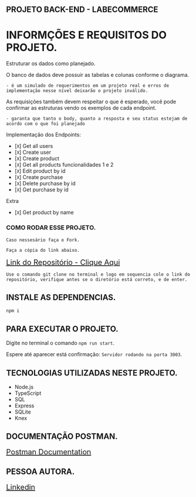 
## PROJETO BACK-END - LABECOMMERCE 

# INFORMÇÕES E REQUISITOS DO PROJETO.

Estruturar os dados como planejado.

O banco de dados deve possuir as tabelas e colunas conforme o diagrama.

    - é um simulado de requerimentos em um projeto real e erros de implementação nesse nível deixarão o projeto inválido.
     
As requisições também devem respeitar o que é esperado, você pode confirmar as estruturas vendo os exemplos de cada endpoint.

    - garanta que tanto o body, quanto a resposta e seu status estejam de acordo com o que foi planejado



Implementação dos Endpoints:

- [`X`]  Get all users
- [`X`]  Create user
- [`X`]  Create product
- [`X`]  Get all products funcionalidades 1 e 2
- [`X`]  Edit product by id
- [`X`]  Create purchase
- [`X`]  Delete purchase by id
- [`X`]  Get purchase by id

Extra

- [`X`]  Get product by name


### COMO RODAR ESSE PROJETO.

`Caso nessesário faça o Fork.`

`Faça a cópia do link abaixo.`

<a style="font-size: 20px" href="https://github.com/CarolHaberland/labecommerce-backend.git"> Link do Repositório - Clique Aqui</a>

`Use o comando git clone no terminal e logo em sequencia cole o link do repositório, verifique antes se o diretório está correto, e de enter.`

## INSTALE AS DEPENDENCIAS.

`npm i`

## PARA EXECUTAR O PROJETO.

Digite no terminal o comando `npm run start`.

Espere até aparecer está confirmação: `Servidor rodando na porta 3003`.

## TECNOLOGIAS UTILIZADAS NESTE PROJETO.

- Node.js
- TypeScript
- SQL
- Express
- SQLite
- Knex

## DOCUMENTAÇÃO POSTMAN.

<a style="font-size: 20px" href="https://documenter.getpostman.com/view/26594598/2s946feYpf">Postman Documentation</a>
 
## PESSOA AUTORA.

<a style="font-size: 20px" href="https://www.linkedin.com/in/carolina-haberland-a1173b119/">Linkedin</a> 
